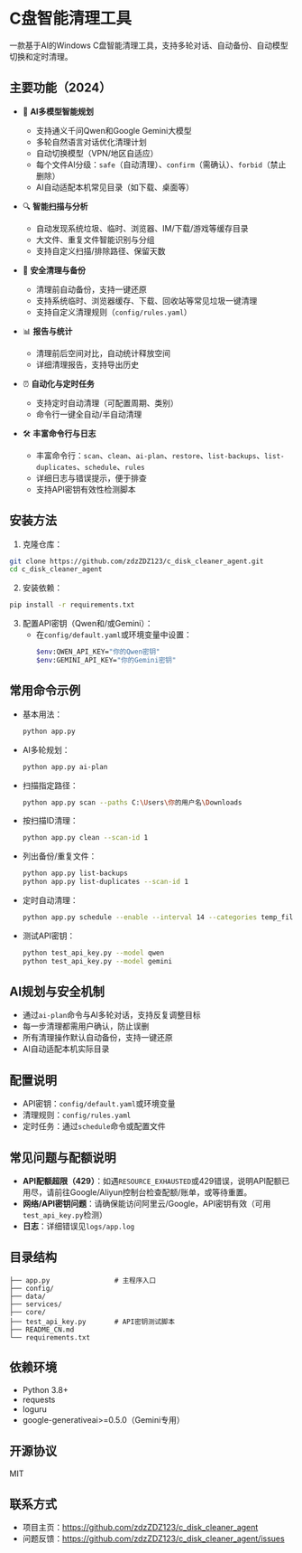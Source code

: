 # C盘智能清理工具

一款基于AI的Windows C盘智能清理工具，支持多轮对话、自动备份、自动模型切换和定时清理。

## 主要功能（2024）

- 🤖 **AI多模型智能规划**
  - 支持通义千问Qwen和Google Gemini大模型
  - 多轮自然语言对话优化清理计划
  - 自动切换模型（VPN/地区自适应）
  - 每个文件AI分级：`safe`（自动清理）、`confirm`（需确认）、`forbid`（禁止删除）
  - AI自动适配本机常见目录（如下载、桌面等）

- 🔍 **智能扫描与分析**
  - 自动发现系统垃圾、临时、浏览器、IM/下载/游戏等缓存目录
  - 大文件、重复文件智能识别与分组
  - 支持自定义扫描/排除路径、保留天数

- 🧹 **安全清理与备份**
  - 清理前自动备份，支持一键还原
  - 支持系统临时、浏览器缓存、下载、回收站等常见垃圾一键清理
  - 支持自定义清理规则（`config/rules.yaml`）

- 📊 **报告与统计**
  - 清理前后空间对比，自动统计释放空间
  - 详细清理报告，支持导出历史

- ⏰ **自动化与定时任务**
  - 支持定时自动清理（可配置周期、类别）
  - 命令行一键全自动/半自动清理

- 🛠️ **丰富命令行与日志**
  - 丰富命令行：`scan`、`clean`、`ai-plan`、`restore`、`list-backups`、`list-duplicates`、`schedule`、`rules`
  - 详细日志与错误提示，便于排查
  - 支持API密钥有效性检测脚本

## 安装方法

1. 克隆仓库：
```bash
git clone https://github.com/zdzZDZ123/c_disk_cleaner_agent.git
cd c_disk_cleaner_agent
```
2. 安装依赖：
```bash
pip install -r requirements.txt
```
3. 配置API密钥（Qwen和/或Gemini）：
   - 在`config/default.yaml`或环境变量中设置：
     ```bash
     $env:QWEN_API_KEY="你的Qwen密钥"
     $env:GEMINI_API_KEY="你的Gemini密钥"
     ```

## 常用命令示例

- 基本用法：
  ```bash
  python app.py
  ```
- AI多轮规划：
  ```bash
  python app.py ai-plan
  ```
- 扫描指定路径：
  ```bash
  python app.py scan --paths C:\Users\你的用户名\Downloads
  ```
- 按扫描ID清理：
  ```bash
  python app.py clean --scan-id 1
  ```
- 列出备份/重复文件：
  ```bash
  python app.py list-backups
  python app.py list-duplicates --scan-id 1
  ```
- 定时自动清理：
  ```bash
  python app.py schedule --enable --interval 14 --categories temp_files,cache_files
  ```
- 测试API密钥：
  ```bash
  python test_api_key.py --model qwen
  python test_api_key.py --model gemini
  ```

## AI规划与安全机制
- 通过`ai-plan`命令与AI多轮对话，支持反复调整目标
- 每一步清理都需用户确认，防止误删
- 所有清理操作默认自动备份，支持一键还原
- AI自动适配本机实际目录

## 配置说明
- API密钥：`config/default.yaml`或环境变量
- 清理规则：`config/rules.yaml`
- 定时任务：通过`schedule`命令或配置文件

## 常见问题与配额说明
- **API配额超限（429）**：如遇`RESOURCE_EXHAUSTED`或429错误，说明API配额已用尽，请前往Google/Aliyun控制台检查配额/账单，或等待重置。
- **网络/API密钥问题**：请确保能访问阿里云/Google，API密钥有效（可用`test_api_key.py`检测）
- **日志**：详细错误见`logs/app.log`

## 目录结构
```
├── app.py                # 主程序入口
├── config/
├── data/
├── services/
├── core/
├── test_api_key.py       # API密钥测试脚本
├── README_CN.md
└── requirements.txt
```

## 依赖环境
- Python 3.8+
- requests
- loguru
- google-generativeai>=0.5.0（Gemini专用）

## 开源协议
MIT

## 联系方式
- 项目主页：https://github.com/zdzZDZ123/c_disk_cleaner_agent
- 问题反馈：https://github.com/zdzZDZ123/c_disk_cleaner_agent/issues